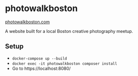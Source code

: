 # photowalkboston
[photowalkboston.com](https://photowalkboston.com)

A website built for a local Boston creative photography meetup.

## Setup

- `docker-compose up --build`
- `docker exec -it photowalkboston composer install`
- Go to https://localhost:8080/

